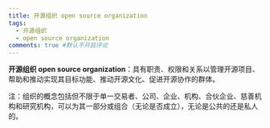 ```yaml
---
title: 开源组织 open source organization
tags:
  - 开源组织
  - open source organization
comments: true #默认不开启评论
---
```

**开源组织 open source organization**：具有职责、权限和关系以管理开源项目、帮助和推动实现其目标功能、推动开源文化、促进开源协作的群体。

注：组织的概念包括但不限于单一交易者、公司、企业、机构、合伙企业、慈善机构和研究机构，可以为其一部分或组合（无论是否成立），无论是公共的还是私人的。